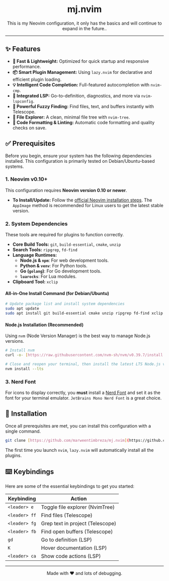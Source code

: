 <div align="center">
  <h1>mj.nvim</h1>

  <p>This is my Neovim configuration, it only has the basics and will continue to expand in the future..</p>

</div>

---

## ✨ Features

- **💨 Fast & Lightweight:** Optimized for quick startup and responsive performance.
- **📦 Smart Plugin Management:** Using `lazy.nvim` for declarative and efficient plugin loading.
- **💡 Intelligent Code Completion:** Full-featured autocompletion with `nvim-cmp`.
- **🧠 Integrated LSP:** Go-to-definition, diagnostics, and more via `nvim-lspconfig`.
- **🔭 Powerful Fuzzy Finding:** Find files, text, and buffers instantly with Telescope.
- **🌳 File Explorer:** A clean, minimal file tree with `nvim-tree`.
- **💅 Code Formatting & Linting:** Automatic code formatting and quality checks on save.

## ✅ Prerequisites

Before you begin, ensure your system has the following dependencies installed. This configuration is primarily tested on Debian/Ubuntu-based systems.

### 1. Neovim v0.10+

This configuration requires **Neovim version 0.10 or newer**.
- **To Install/Update:** Follow the [official Neovim installation steps](https://github.com/neovim/neovim/wiki/Installing-Neovim). The `AppImage` method is recommended for Linux users to get the latest stable version.

### 2. System Dependencies

These tools are required for plugins to function correctly.

- **Core Build Tools:** `git`, `build-essential`, `cmake`, `unzip`
- **Search Tools:** `ripgrep`, `fd-find`
- **Language Runtimes:**
    - **Node.js & `npm`**: For web development tools.
    - **Python & `venv`**: For Python tools.
    - **Go (`golang`)**: For Go development tools.
    - **`luarocks`**: For Lua modules.
- **Clipboard Tool:** `xclip`

#### All-in-One Install Command (for Debian/Ubuntu)

```bash
# Update package list and install system dependencies
sudo apt update
sudo apt install git build-essential cmake unzip ripgrep fd-find xclip luarocks python3-venv golang-go
```

#### Node.js Installation (Recommended)

Using `nvm` (Node Version Manager) is the best way to manage Node.js versions.
```bash
# Install nvm
curl -o- [https://raw.githubusercontent.com/nvm-sh/nvm/v0.39.7/install.sh](https://raw.githubusercontent.com/nvm-sh/nvm/v0.39.7/install.sh) | bash

# Close and reopen your terminal, then install the latest LTS Node.js version
nvm install --lts
```

### 3. Nerd Font

For icons to display correctly, you **must** install a [Nerd Font](https://www.nerdfonts.com/font-downloads) and set it as the font for your terminal emulator. `JetBrains Mono Nerd Font` is a great choice.

## 🚀 Installation

Once all prerequisites are met, you can install this configuration with a single command.

```bash
git clone [https://github.com/marweentimbreza/mj.nvim](https://github.com/marweentimbreza/mj.nvim) ~/.config/nvim && nvim
```

The first time you launch `nvim`, `lazy.nvim` will automatically install all the plugins.

## ⌨️ Keybindings

Here are some of the essential keybindings to get you started:

| Keybinding      | Action                           |
|-----------------|----------------------------------|
| `<leader> e`    | Toggle file explorer (NvimTree)  |
| `<leader> ff`   | Find files (Telescope)           |
| `<leader> fg`   | Grep text in project (Telescope) |
| `<leader> fb`   | Find open buffers (Telescope)    |
| `gd`            | Go to definition (LSP)           |
| `K`             | Hover documentation (LSP)        |
| `<leader> ca`   | Show code actions (LSP)          |


---
<div align="center">
  <p>Made with ❤️ and lots of debugging.</p>
</div>

